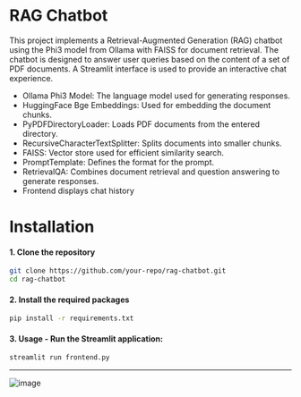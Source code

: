 # RAG Chatbot
This project implements a Retrieval-Augmented Generation (RAG) chatbot using the Phi3 model from Ollama with FAISS for document retrieval. The chatbot is designed to answer user queries based on the content of a set of PDF documents. A Streamlit interface is used to provide an interactive chat experience.

* Ollama Phi3 Model: The language model used for generating responses.
* HuggingFace Bge Embeddings: Used for embedding the document chunks.
* PyPDFDirectoryLoader: Loads PDF documents from the entered directory.
* RecursiveCharacterTextSplitter: Splits documents into smaller chunks.
* FAISS: Vector store used for efficient similarity search.
* PromptTemplate: Defines the format for the prompt.
* RetrievalQA: Combines document retrieval and question answering to generate responses.
* Frontend displays chat history
  
# Installation
#### 1. Clone the repository
```sh
git clone https://github.com/your-repo/rag-chatbot.git
cd rag-chatbot
```
#### 2. Install the required packages
```sh
pip install -r requirements.txt
```
#### 3. Usage - Run the Streamlit application:
```sh
streamlit run frontend.py
```
_______________________________________
![image](https://github.com/0x-d15c0/ACM-SIGAI-TASKS/assets/117750351/afe91928-a65c-490d-8841-abe9c012a4ec)
